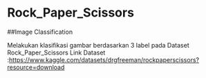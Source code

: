 # Rock_Paper_Scissors
##Image Classification

Melakukan klasifikasi gambar berdasarkan 3 label pada Dataset Rock_Paper_Scissors
Link Dataset :https://www.kaggle.com/datasets/drgfreeman/rockpaperscissors?resource=download
